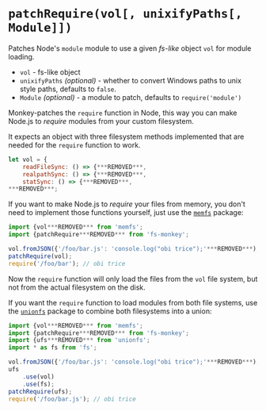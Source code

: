 # `patchRequire(vol[, unixifyPaths[, Module]])`

Patches Node's `module` module to use a given *fs-like* object `vol` for module loading.

 - `vol` - fs-like object
 - `unixifyPaths` *(optional)* - whether to convert Windows paths to unix style paths, defaults to `false`.
 - `Module` *(optional)* - a module to patch, defaults to `require('module')`

Monkey-patches the `require` function in Node, this way you can make
Node.js to *require* modules from your custom filesystem.

It expects an object with three filesystem methods implemented that are
needed for the `require` function to work.

```js
let vol = {
    readFileSync: () => {***REMOVED***,
    realpathSync: () => {***REMOVED***,
    statSync: () => {***REMOVED***,
***REMOVED***;
```

If you want to make Node.js to *require* your files from memory, you
don't need to implement those functions yourself, just use the
[`memfs`](https://github.com/streamich/memfs) package:

```js
import {vol***REMOVED*** from 'memfs';
import {patchRequire***REMOVED*** from 'fs-monkey';

vol.fromJSON({'/foo/bar.js': 'console.log("obi trice");'***REMOVED***);
patchRequire(vol);
require('/foo/bar'); // obi trice
```

Now the `require` function will only load the files from the `vol` file
system, but not from the actual filesystem on the disk.

If you want the `require` function to load modules from both file
systems, use the [`unionfs`](https://github.com/streamich/unionfs) package
to combine both filesystems into a union:

```js
import {vol***REMOVED*** from 'memfs';
import {patchRequire***REMOVED*** from 'fs-monkey';
import {ufs***REMOVED*** from 'unionfs';
import * as fs from 'fs';

vol.fromJSON({'/foo/bar.js': 'console.log("obi trice");'***REMOVED***);
ufs
    .use(vol)
    .use(fs);
patchRequire(ufs);
require('/foo/bar.js'); // obi trice
```
